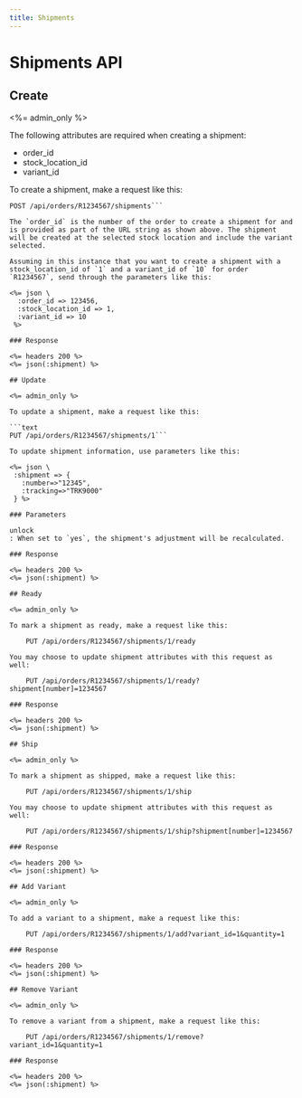 ```yaml
---
title: Shipments
---
```


# Shipments API

## Create

<%= admin_only %>

The following attributes are required when creating a shipment:

- order_id
- stock_location_id
- variant_id

To create a shipment, make a request like this:

```text
POST /api/orders/R1234567/shipments```

The `order_id` is the number of the order to create a shipment for and is provided as part of the URL string as shown above. The shipment will be created at the selected stock location and include the variant selected.

Assuming in this instance that you want to create a shipment with a stock_location_id of `1` and a variant_id of `10` for order `R1234567`, send through the parameters like this:

<%= json \
  :order_id => 123456,
  :stock_location_id => 1,
  :variant_id => 10
 %>

### Response

<%= headers 200 %>
<%= json(:shipment) %>

## Update

<%= admin_only %>

To update a shipment, make a request like this:

```text
PUT /api/orders/R1234567/shipments/1```

To update shipment information, use parameters like this:

<%= json \
 :shipment => {
   :number=>"12345",
   :tracking=>"TRK9000"
 } %>

### Parameters

unlock
: When set to `yes`, the shipment's adjustment will be recalculated.

### Response

<%= headers 200 %>
<%= json(:shipment) %>

## Ready

<%= admin_only %>

To mark a shipment as ready, make a request like this:

    PUT /api/orders/R1234567/shipments/1/ready

You may choose to update shipment attributes with this request as well:

    PUT /api/orders/R1234567/shipments/1/ready?shipment[number]=1234567

### Response

<%= headers 200 %>
<%= json(:shipment) %>

## Ship

<%= admin_only %>

To mark a shipment as shipped, make a request like this:

    PUT /api/orders/R1234567/shipments/1/ship

You may choose to update shipment attributes with this request as well:

    PUT /api/orders/R1234567/shipments/1/ship?shipment[number]=1234567

### Response

<%= headers 200 %>
<%= json(:shipment) %>

## Add Variant

<%= admin_only %>

To add a variant to a shipment, make a request like this:

    PUT /api/orders/R1234567/shipments/1/add?variant_id=1&quantity=1

### Response

<%= headers 200 %>
<%= json(:shipment) %>

## Remove Variant

<%= admin_only %>

To remove a variant from a shipment, make a request like this:

    PUT /api/orders/R1234567/shipments/1/remove?variant_id=1&quantity=1

### Response

<%= headers 200 %>
<%= json(:shipment) %>

